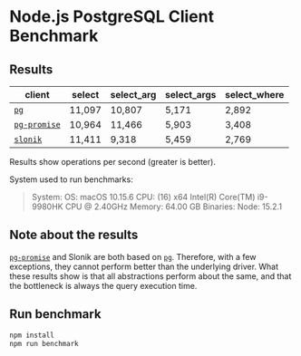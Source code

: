 # Node.js PostgreSQL Client Benchmark

## Results

|**client**|**select**|**select_arg**|**select_args**|**select_where**|
|-|-|-|-|-|
|[`pg`](https://github.com/brianc/node-postgres)|11,097|10,807|5,171|2,892|
|[`pg-promise`](https://github.com/vitaly-t/pg-promise)|10,964|11,466|5,903|3,408|
|[`slonik`](https://github.com/gajus/slonik)|11,411|9,318|5,459|2,769|

Results show operations per second (greater is better).

System used to run benchmarks:

> System:
>   OS: macOS 10.15.6
>   CPU: (16) x64 Intel(R) Core(TM) i9-9980HK CPU @ 2.40GHz
>   Memory: 64.00 GB
> Binaries:
>   Node: 15.2.1

<!-- Use https://npmjs.com/envinfo to generate the system information. -->

## Note about the results

[`pg-promise`](https://github.com/vitaly-t/pg-promise) and Slonik are both based on [`pg`](https://github.com/brianc/node-postgres). Therefore, with a few exceptions, they cannot perform better than the underlying driver. What these results show is that all abstractions perform about the same, and that the bottleneck is always the query execution time.

## Run benchmark

```bash
npm install
npm run benchmark

```

